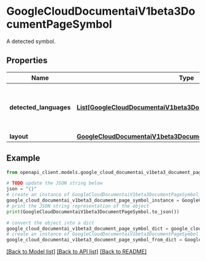 # GoogleCloudDocumentaiV1beta3DocumentPageSymbol

A detected symbol.

## Properties

Name | Type | Description | Notes
------------ | ------------- | ------------- | -------------
**detected_languages** | [**List[GoogleCloudDocumentaiV1beta3DocumentPageDetectedLanguage]**](GoogleCloudDocumentaiV1beta3DocumentPageDetectedLanguage.md) | A list of detected languages together with confidence. | [optional] 
**layout** | [**GoogleCloudDocumentaiV1beta3DocumentPageLayout**](GoogleCloudDocumentaiV1beta3DocumentPageLayout.md) |  | [optional] 

## Example

```python
from openapi_client.models.google_cloud_documentai_v1beta3_document_page_symbol import GoogleCloudDocumentaiV1beta3DocumentPageSymbol

# TODO update the JSON string below
json = "{}"
# create an instance of GoogleCloudDocumentaiV1beta3DocumentPageSymbol from a JSON string
google_cloud_documentai_v1beta3_document_page_symbol_instance = GoogleCloudDocumentaiV1beta3DocumentPageSymbol.from_json(json)
# print the JSON string representation of the object
print(GoogleCloudDocumentaiV1beta3DocumentPageSymbol.to_json())

# convert the object into a dict
google_cloud_documentai_v1beta3_document_page_symbol_dict = google_cloud_documentai_v1beta3_document_page_symbol_instance.to_dict()
# create an instance of GoogleCloudDocumentaiV1beta3DocumentPageSymbol from a dict
google_cloud_documentai_v1beta3_document_page_symbol_from_dict = GoogleCloudDocumentaiV1beta3DocumentPageSymbol.from_dict(google_cloud_documentai_v1beta3_document_page_symbol_dict)
```
[[Back to Model list]](../README.md#documentation-for-models) [[Back to API list]](../README.md#documentation-for-api-endpoints) [[Back to README]](../README.md)


